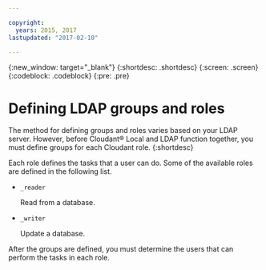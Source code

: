 ```yaml
---

copyright:
  years: 2015, 2017
lastupdated: "2017-02-10"

---
```


{:new_window: target="_blank"}
{:shortdesc: .shortdesc}
{:screen: .screen}
{:codeblock: .codeblock}
{:pre: .pre}

# Defining LDAP groups and roles

The method for defining groups and roles varies based on your
LDAP server. However, before Cloudant&reg; Local and LDAP function
together, you must define groups for each Cloudant role.
{:shortdesc}

Each role defines the tasks that a user can do. Some of
the available roles are defined in the following list.

*   `_reader`

    Read from a database.

*   `_writer`

    Update a database.

After the groups are defined, you must determine the users that
can perform the tasks in each role.
